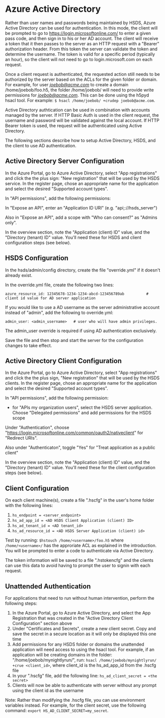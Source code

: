 Azure Active Directory
======================

Rather than user names and passwords being maintained by HSDS, Azure Active Directory can be used for authentication. In this mode, the client will be prompted to go to https://login.microsoftonline.com/ to enter a given pass code, and then sign in to his or her 
AD account.  The client will receive a token that it then passes to the server as an HTTP request with a "Bearer" authorization header.  From this token the server can validate the token and determine the username.  The token is valid for a specific period (typically an hour), so 
the client will not need to go to login.microsoft.com on each request.

Once a client request is authenticated, the requested action still needs to be authorized by the server based on the ACLs for the given folder or domain.  For example, for user *joebob@acme.com* to create a domain /home/joebob/foo.h5, the folder /home/joebob/ will need to provide write permissions for *joebob@acme.com*.  This can be done using the h5pyd hsacl tool.  For example: `$ hsacl /home/joebob/ +crudep joebob@acme.com`.

Active Directory authtication can be used in combination with accounts managed by the server.  If HTTP Basic Auth is used in the client request, the username and password will be validated against the local account.  If HTTP Bearer token is used, the request will be authenticated using Active Directory.

The following sections describe how to setup Active Directory, HSDS, and the client to use AD authentication.

Active Directory Server Configuration
-------------------------------------

In the Azure Portal, go to Azure Active Directory, select "App registrations" and
click the the plus sign: "New registration" that will be used by the HSDS service.  In the register page, chose an appropriate name for the application and select the desired "Supported account types".

In "API permissions", add the following permissions:
 
In "Expose an API", enter an "Application ID URI"  (e.g. "api;://hsds_server")

Also in "Expose an API", add a scope with "Who can consent?" as "Admins only".

In the overview section, note the "Application (client) ID" value, and the "Directory (tenant) ID" value.  You'll need these for HSDS and client configuration steps (see below).

HSDS Configuration
------------------

In the hsds/admin/config directory, create the file "override.yml" if it doesn't already exist.

In the override.yml file, create the following two lines:

    azure_resource_id: 12345678-1234-1234-abcd-123456789ab          # client id value for AD server application

If you would like to use a AD username as the server administrative account instead of "admin", add the following
to override.yml:

    admin_user: <admin_username>   # user who will have admin privileges.

The admin_user override is required if using AD authentication exclusively.

Save the file and then stop and start the server for the configuration changes to take effect.

Active Directory Client Configuration
-------------------------------------

In the Azure Portal, go to Azure Active Directory, select "App registrations" and
click the the plus sign, "New registration" that will be used by the HSDS clients.  In the register page, chose an appropriate name for the application and select the desired "Supported account types".

In "API permissions", add the following permission:

* for "APIs my organization users", select the HSDS server application.  Choose "Delegated permissions" and add permissions for the HSDS scope

Under "Authentication", choose "https://login.microsoftonline.com/common/oauth2/nativeclient" for "Redirect URIs".

Also under "Authenticaton", toggle "Yes" for "Treat application as a public client"

In the overview section, note the "Application (client) ID" value, and the "Directory (tenant) ID" value.  You'll need these for the client configuration steps (see below).

Client Configuration
--------------------

On each client machine(s), create a file ".hscfg" in the user's home folder with the following lines:

1. `hs_endpoint = <server_endpoint>`
2. `hs_ad_app_id = <AD HSDS Client Application (client) ID>`
3. `hs_ad_tenant_id = <AD tenant_id>`
4. `hs_ad_resource_id = <AD HSDS Server Application (client) id>`

Test by running: `$hstouch /home/<username>/foo.h5` where `/home/<username>/` has the approriate ACL as explained in the introduction.
You will be prompted to enter a code to authenticate via Active Directory.

The token information will be saved to a file ".hstokencfg" and the clients can use this data to avoid having to prompt the user to 
signin with each request.

Unattended Authentication
-------------------------

For applications that need to run without human intervention, perform the following steps:

1. In the Azure Portal, go to Azure Active Directory, and select the App Registration that was created in the "Active Directory Client Configuration" section above
2. Under "Certificates and Secrets", create a new client secret.  Copy and save the secret in a secure location as it will only be displayed this one time
3. Add permissions for any HSDS folder or domains the unattended application will need access to using the hsacl tool.  For example, if an application will be creating domains in the folder: "/home/joebob/mynightlyrun/", run: `hsacl /home/joebob/mynightlyrun/ +crue <client_id>`, where client_id is the hs_ad_app_id from the .hscfg file
4. In your ".hscfg" file, add the following line: `hs_ad_client_secret = <the secret>`
5. Clients will now be able to authenticate with server without any prompt using the client id as the username

Note: Rather than modifying the .hscfg file, you can use environment variables instead.  For example, for the client secret, use the following command: `export HS_AD_CLIENT_SECRET=my_secret`.
